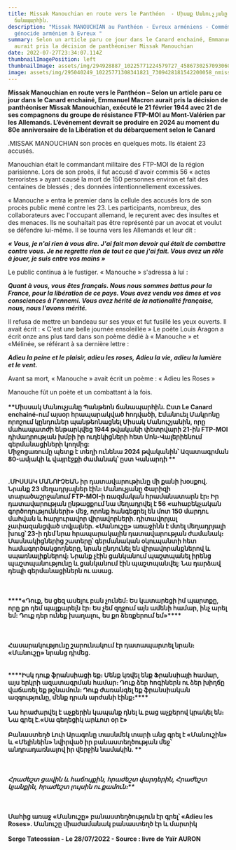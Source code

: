 ```yaml
---
title: Missak Manouchian en route vers le Panthéon  - Միսաք Մանուչյանը Պանթեոն
  ճանապարհին.
description: "Missak MANOUCHIAN au Panthéon - Evreux arméniens - Commémoration
  génocide arménien à Evreux "
summary: Selon un article paru ce jour dans le Canard enchainé, Emmanuel Macron
  aurait pris la décision de panthéoniser Missak Manouchian
date: 2022-07-27T23:34:07.114Z
thumbnailImagePosition: left
thumbnailImage: assets/img/294928887_10225771224579727_4586730257093060505_nmissak.jpg
image: assets/img/295040249_10225771308341821_7309428181542200058_nmissak.jpg
---
```

**Missak Manouchian en route vers le Panthéon –
Selon un article paru ce jour dans le Canard enchainé, Emmanuel Macron aurait pris la décision de panthéoniser Missak Manouchian, exécuté le 21 février 1944 avec 21 de ses compagnons du groupe de résistance FTP-MOI au Mont-Valérien par les Allemands. L’événement devrait se produire en 2024 au moment du 80e anniversaire de la Libération et du débarquement selon le Canard**

.MISSAK MANOUCHIAN son procès en quelques mots. Ils étaient 23 accusés. 

Manouchian était le commandant militaire des FTP-MOI de la région parisienne. Lors de son proès, il fut accusé d'avoir commis 56 « actes terroristes » ayant causé la mort de 150 personnes environ et fait des centaines de blessés ; des données intentionnellement excessives. 

« Manouche » entra le premier dans la cellule des accusés lors de son procès public mené contre les 23. Les participants, nombreux, des collaborateurs avec l'occupant allemand, le reçurent avec des insultes et des menaces. Ils ne souhaitait pas être représenté par un avocat et voulut se défendre lui-même. Il se tourna vers les Allemands et leur dit : 

***« Vous, je n'ai rien à vous dire. J'ai fait mon devoir qui était de combattre contre vous. Je ne regrette rien de tout ce que j'ai fait. Vous avez un rôle à jouer, je suis entre vos mains »***

Le public continua à le fustiger. « Manouche » s'adressa à lui :

***Quant à vous, vous êtes français. Nous nous sommes battus pour la France, pour la libération de ce pays. Vous avez vendu vos âmes et vos consciences à l'ennemi. Vous avez hérité de la nationalité française, nous, nous l'avons mérité.*** 

Il refusa de mettre un bandeau sur ses yeux et fut fusillé les yeux ouverts. Il avait écrit : « C'est une belle journée ensoleillée »
Le poète Louis Aragon a écrit onze ans plus tard dans son poème dédié à « Manouche » et «Mélinée, se référant à sa dernière lettre :

***Adieu la peine et le plaisir, adieu les roses,
Adieu la vie, adieu la lumière et le vent.*** 

Avant sa mort, « Manouche » avait écrit un poème : « Adieu les Roses » 

Manouche fût un poète et un combattant à la fois.\
\
**\*\*Միսսակ Մանուչյանը Պանթեոն ճանապարհին. Ըստ Le Canard enchainé-ում այսօր հրապարակված հոդվածի, Էմանուել Մակրոնը որոշում կընդուներ պանթեոնացնել Միսակ Մանուշյանին, որը մահապատժի ենթարկվեց 1944 թվականի փետրվարի 21-ին FTP-MOI դիմադրության խմբի իր ուղեկիցների հետ Մոն-Վալերիենում գերմանացիների կողմից:** \
**Միջոցառումը պետք է տեղի ունենա 2024 թվականին՝ Ազատագրման 80-ամյակի և վայրէջքի ժամանակ՝ ըստ Կանարդի \*\*** \
\
\
 **.ՄԻՍՍԱԿ ՄԱՆՈՒՉԵԱՆ իր դատավարութիւնը մի քանի խօսքով. Նրանք 23 մեղադրյալներ էին։  Մանուչյանը Փարիզի տարածաշրջանում FTP-MOI-ի ռազմական հրամանատարն էր։ Իր դատավարության ընթացքում նա մեղադրվել է 56 «ահաբեկչական գործողությունների» մեջ, որոնք հանգեցրել են մոտ 150 մարդու մահվան և հարյուրավոր վիրավորների. դիտավորյալ չափազանցված տվյալներ.  «Մանուշը» առաջինն է մտել մեղադրյալի խուց՝ 23-ի դեմ նրա հրապարակային դատավարության ժամանակ։ Մասնակիցներից շատերը՝ գերմանական օկուպանտի հետ համագործակցողները, նրան ընդունել են վիրավորանքներով և սպառնալիքներով։ Նրանք չէին ցանկանում պաշտպանել իրենց պաշտպանությունը և ցանկանում էին պաշտպանվել: Նա դարձավ դեպի գերմանացիներն ու ասաց.**\
\
\
\
  **\*\*\*\*«Դուք, ես ցեզ ասելու բան չունեմ։ Ես կատարեցի իմ պարտքը, որը քո դեմ պայքարելն էր։ Ես չեմ զղջում այն ​​ամենի համար, ինչ արել եմ: Դուք դեր ունեք խաղալու, ես քո ձեռքերում եմ»\*\*\*\***  \
\
\
\
**Հասարակությունը շարունակում էր դատապարտել նրան։ «Մանուշը» նրանց դիմեց.** \
\
\
 **\*\*\*\*Իսկ դուք ֆրանսիացի եք։ Մենք կռվել ենք Ֆրանսիայի համար, այս երկրի ազատագրման համար։ Դուք ձեր հոգիներն ու ձեր խիղճը վաճառել եք թշնամուն։ Դուք ժառանգել եք ֆրանսիական ազգությունը, մենք դրան արժանի էինք։\*\*\*\***  \
\
**Նա հրաժարվել է աչքերին կապանք դնել և բաց աչքերով կրակել են։ Նա գրել է.«Սա գեղեցիկ արևոտ օր է»**\
\
 **Բանաստեղծ Լուի Արագոնը տասնմեկ տարի անց գրել է «Մանուշին» և «Մելինեին» նվիրված իր բանաստեղծության մեջ՝ անդրադառնալով իր վերջին նամակին.  \*\****\
\
\
\
 **Հրաժեշտ ցավին և հաճույքին, հրաժեշտ վարդերին, Հրաժեշտ կյանքին, հրաժեշտ լույսին ու քամուն։\*\****  \
\
\
\
**Մահից առաջ «Մանուշը» բանաստեղծություն էր գրել՝ «Adieu les Roses».  Մանուշը միաժամանակ բանաստեղծ էր և մարտիկ**\
\
**Serge Tateossian - Le 28/07/2022  - Source : livre de Yaïr AURON**